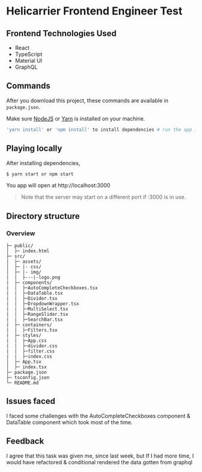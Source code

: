 # Helicarrier Frontend Engineer Test

## Frontend Technologies Used
- React
- TypeScript
- Material UI
- GraphQL

## Commands

After you download this project, these commands are available in `package.json`.

Make sure [NodeJS](https://www.nodejs.org/) or [Yarn](https://www.yarnpkg.com) is installed on your machine.

```bash
'yarn install' or 'npm install' to install dependencies # run the app in development mode
```

## Playing locally

After installing dependencies,

```bash
$ yarn start or npm start
```

You app will open at http://localhost:3000

> Note that the server may start on a different port if :3000 is in use.

## Directory structure

### Overview

```tree
├─ public/
│  ├─ index.html
├─ src/
|  ├─ assets/
│  ├─ |- css/
│  ├─ |- img/
|  |  ├---|-logo.png
|  ├─ components/
|  |  ├─AutoCompleteCheckboxes.tsx
|  |  ├─DataTable.tsx
|  |  ├─Divider.tsx
|  |  ├─DropdownWrapper.tsx
|  |  ├─MultiSelect.tsx
|  |  ├─RangeSlider.tsx
|  |  ├─SearchBar.tsx
|  ├─ containers/
|  |  ├─Filters.tsx
|  ├─ styles/
|  |  ├─App.css
|  |  ├─divider.css
|  |  ├─filter.css
|  |  ├─index.css
│  ├─ App.tsx
│  ├─ index.tsx
├─ package.json
├─ tsconfig.json
└─ README.md
```
## Issues faced

I faced some challenges with the AutoCompleteCheckboxes component & DataTable component which took most of the time.

## Feedback

I agree that this task was given me, since last week, but If I had more time, I would have refactored & conditional rendered the data gotten from graphql 
